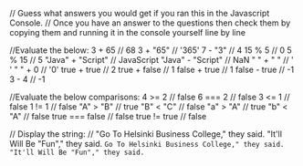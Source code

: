 // Guess what answers you would get if you ran this in the Javascript Console.
// Once you have an answer to the questions then check them by copying them and running it in the console yourself line by line

//Evaluate the below:
3 + 65 // 68
3 + "65" // '365'
7 - "3" // 4
15 % 5 // 0
5 % 15 // 5
"Java" + "Script" // JavaScript
"Java" - "Script" // NaN
" " + " " // '  '
" " + 0 // '0'
true + true // 2
true + false // 1
false + true // 1
false - true // -1
3 - 4 // -1

//Evaluate the below comparisons:
4 >= 2 // false
6 === 2 // false
3 <= 1 // false
1 != 1 // false
"A" > "B" // true
"B" < "C" // false
"a" > "A" // true
"b" < "A" // false
true === false // false
true != true // false

// Display the string:
// "Go To Helsinki Business College," they said. "It'll Will Be "Fun"," they said.
`Go To Helsinki Business College," they said. "It'll Will Be "Fun"," they said.`